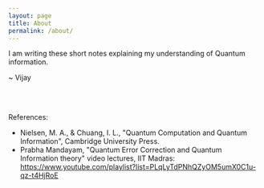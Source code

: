 ```yaml
---
layout: page
title: About
permalink: /about/
---
```


I am writing these short notes explaining my understanding of Quantum information.

~ Vijay


<br />
<br />


References:
- Nielsen, M. A., & Chuang, I. L., "Quantum Computation and Quantum Information", Cambridge University Press.
- Prabha Mandayam, "Quantum Error Correction and Quantum Information theory" video lectures, IIT Madras: <https://www.youtube.com/playlist?list=PLqLyTdPNhQZyOM5umX0C1u-qz-t4HjRoE>
